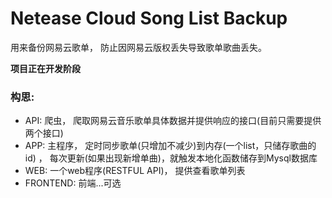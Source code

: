 # Netease Cloud Song List Backup

用来备份网易云歌单， 防止因网易云版权丢失导致歌单歌曲丢失。

**项目正在开发阶段**

### 构思:
- API: 爬虫， 爬取网易云音乐歌单具体数据并提供响应的接口(目前只需要提供两个接口)
- APP: 主程序， 定时同步歌单(只增加不减少)到内存(一个list，只储存歌曲的id)
， 每次更新(如果出现新增单曲)，就触发本地化函数储存到Mysql数据库
- WEB: 一个web程序(RESTFUL API)， 提供查看歌单列表
- FRONTEND: 前端...可选